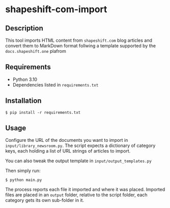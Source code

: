 # shapeshift-com-import

## Description

This tool imports HTML content from `shapeshift.com` blog articles and convert them to MarkDown format follwing a template supported by the `docs.shapeshift.one` plafrom

## Requirements

* Python 3.10
* Dependencies listed in `requirements.txt`


## Installation

```
$ pip install -r requirements.txt
```

## Usage

Configure the URL of the documents you want to import in `input/library_newsroom.py`. The script expects a dictionary of category keys, each holding a list of URL strings of articles to import.

You can also tweak the output template in `input/output_templates.py`

Then simply run:

```
$ python main.py
```

The process reports each file it imported and where it was placed. Imported files are placed in an `output` folder, relative to the script folder, each category gets its own sub-folder in it.